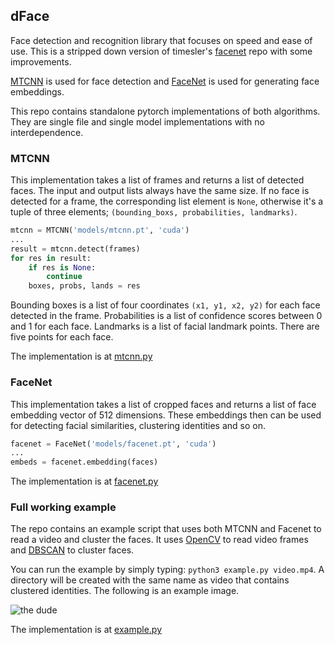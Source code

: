 ## dFace

Face detection and recognition library that focuses on speed and ease of use.
This is a stripped down version of timesler's [facenet](https://github.com/timesler/facenet-pytorch) repo with some improvements.

[MTCNN](https://arxiv.org/abs/1604.02878) is used for face detection and [FaceNet](https://arxiv.org/abs/1503.03832) is used for generating face embeddings.

This repo contains standalone pytorch implementations of both algorithms. They are single file and single model implementations with no interdependence.

### MTCNN

This implementation takes a list of frames and returns a list of detected faces. The input and output lists always have the same size. If no face is detected for a frame, the corresponding list element is `None`, otherwise it's a tuple of three elements; `(bounding_boxs, probabilities, landmarks)`.

```python
mtcnn = MTCNN('models/mtcnn.pt', 'cuda')
...
result = mtcnn.detect(frames)
for res in result:
    if res is None:
        continue
    boxes, probs, lands = res
```

Bounding boxes is a list of four coordinates `(x1, y1, x2, y2)` for each face detected in the frame. Probabilities is a list of confidence scores between 0 and 1 for each face. Landmarks is a list of facial landmark points. There are five points for each face.

The implementation is at [mtcnn.py](mtcnn.py)

### FaceNet

This implementation takes a list of cropped faces and returns a list of face embedding vector of 512 dimensions. These embeddings then can be used for detecting facial similarities, clustering identities and so on.

```python
facenet = FaceNet('models/facenet.pt', 'cuda')
...
embeds = facenet.embedding(faces)
```

The implementation is at [facenet.py](facenet.py)

### Full working example

The repo contains an example script that uses both MTCNN and Facenet to read a video and cluster the faces. It uses [OpenCV](https://pypi.org/project/opencv-python/) to read video frames and [DBSCAN](https://scikit-learn.org/stable/modules/generated/sklearn.cluster.DBSCAN.html) to cluster faces.

You can run the example by simply typing: `python3 example.py video.mp4`. A directory will be created with the same name as video that contains clustered identities. The following is an example image.

![the dude](https://i.imgur.com/npt6W0l.png)

The implementation is at [example.py](example.py)

